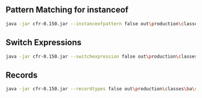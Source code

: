 

## Pattern Matching for instanceof 

```bash
java -jar cfr-0.150.jar --instanceofpattern false out\production\classes\ba\sake\amber\InstanceOfDemo.class
```


## Switch Expressions 

```bash
java -jar cfr-0.150.jar --switchexpression false out\production\classes\ba\sake\amber\SwitchDemo.class
```



## Records

```bash
java -jar cfr-0.150.jar --recordtypes false out\production\classes\ba\sake\amber\Person.class
```








